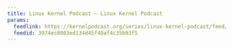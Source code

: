 ```yaml
---
title: Linux Kernel Podcast – Linux Kernel Podcast
params:
  feedlink: https://kernelpodcast.org/series/linux-kernel-podcast/feed/
  feedid: 3974ec0803ed134d45f40af4c35b93f5
---
```

